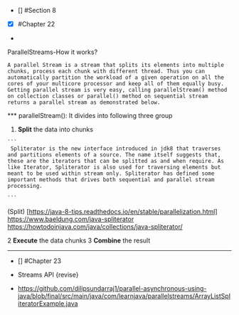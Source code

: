 - [] #Section 8
- [x] #Chapter 22
* 
ParallelStreams-How it works?
``` 
A parallel Stream is a stream that splits its elements into multiple chunks, process each chunk with different thread. Thus you can automatically partition the workload of a given operation on all the cores of your multicore processor and keep all of them equally busy. Getting parallel stream is very easy, calling parallelStream() method on collection classes or parallel() method on sequential stream returns a parallel stream as demonstrated below.
 ```
***  parallelStream(): It divides into following three group 
  1. **Split** the data into chunks

    ```
     Spliterator is the new interface introduced in jdk8 that traverses and partitions elements of a source. The name itself suggests that, these are the iterators that can be splitted as and when require. As like Iterator, Spliterator is also used for traversing elements but meant to be used within stream only. Spliterator has defined some important methods that drives both sequential and parallel stream processing.
    
    ```
(Split) [https://java-8-tips.readthedocs.io/en/stable/parallelization.html]
https://www.baeldung.com/java-spliterator
https://howtodoinjava.com/java/collections/java-spliterator/


  2 **Execute** the data chunks
  3 **Combine** the result


  
--------


- [] #Chapter 23
* Streams API
  {revise}
    
- https://github.com/dilipsundarraj1/parallel-asynchronous-using-java/blob/final/src/main/java/com/learnjava/parallelstreams/ArrayListSpliteratorExample.java
  